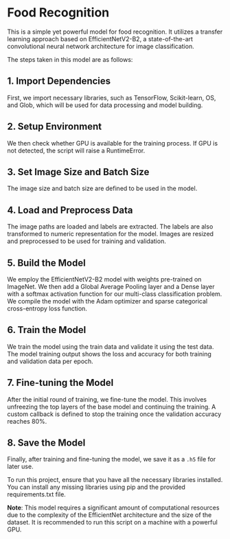 # Food Recognition

This is a simple yet powerful model for food recognition. It utilizes a transfer learning approach based on EfficientNetV2-B2, a state-of-the-art convolutional neural network architecture for image classification.

The steps taken in this model are as follows:

## 1. Import Dependencies
First, we import necessary libraries, such as TensorFlow, Scikit-learn, OS, and Glob, which will be used for data processing and model building.

## 2. Setup Environment
We then check whether GPU is available for the training process. If GPU is not detected, the script will raise a RuntimeError.

## 3. Set Image Size and Batch Size
The image size and batch size are defined to be used in the model.

## 4. Load and Preprocess Data
The image paths are loaded and labels are extracted. The labels are also transformed to numeric representation for the model. Images are resized and preprocessed to be used for training and validation.

## 5. Build the Model
We employ the EfficientNetV2-B2 model with weights pre-trained on ImageNet. We then add a Global Average Pooling layer and a Dense layer with a softmax activation function for our multi-class classification problem. We compile the model with the Adam optimizer and sparse categorical cross-entropy loss function.

## 6. Train the Model
We train the model using the train data and validate it using the test data. The model training output shows the loss and accuracy for both training and validation data per epoch.

## 7. Fine-tuning the Model
After the initial round of training, we fine-tune the model. This involves unfreezing the top layers of the base model and continuing the training. A custom callback is defined to stop the training once the validation accuracy reaches 80%.

## 8. Save the Model
Finally, after training and fine-tuning the model, we save it as a `.h5` file for later use.

To run this project, ensure that you have all the necessary libraries installed. You can install any missing libraries using pip and the provided requirements.txt file. 

**Note**: This model requires a significant amount of computational resources due to the complexity of the EfficientNet architecture and the size of the dataset. It is recommended to run this script on a machine with a powerful GPU.